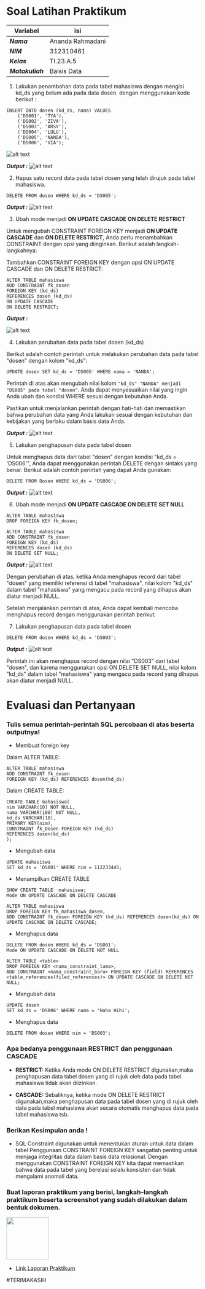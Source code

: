 # Soal Latihan Praktikum
| Variabel | isi |
| -------- | --- |
|***Nama***| Ananda Rahmadani |
|***NIM***| 312310461 |
|***Kelas***| TI.23.A.5 |
|***Matakuliah***| Baisis Data |

1. Lakukan penambahan data pada tabel mahasiswa dengan mengisi kd_ds yang belum ada pada data dosen.
dengan menggunakan kode berikut :
```
INSERT INTO dosen (kd_ds, nama) VALUES
    ('DS001', 'TYA'),
    ('DS002', 'ZIVA'),
    ('DS003', 'ARSY'),
    ('DS004', 'LULU'),
    ('DS005', 'NANDA'),
    ('DS006', 'VIA');
```
![alt text](<Screenshot 1.png>)

***Output :***
![alt text](<Screenshot 1.1.png>)

2. Hapus satu record data pada tabel dosen yang telah dirujuk pada tabel mahasiswa. 
```
DELETE FROM dosen WHERE kd_ds = 'DS005';
```
***Output :***
![alt text](<Screenshot 2.png>)

3. Ubah mode menjadi **ON UPDATE CASCADE ON DELETE RESTRICT** 

Untuk mengubah CONSTRAINT FOREIGN KEY menjadi **ON UPDATE CASCADE** dan **ON DELETE RESTRICT**, Anda perlu menambahkan CONSTRAINT dengan opsi yang diinginkan. Berikut adalah langkah-langkahnya:

Tambahkan CONSTRAINT FOREIGN KEY dengan opsi ON UPDATE CASCADE dan ON DELETE RESTRICT:
```
ALTER TABLE mahasiswa
ADD CONSTRAINT fk_dosen
FOREIGN KEY (kd_ds)
REFERENCES dosen (kd_ds)
ON UPDATE CASCADE
ON DELETE RESTRICT;
```
***Output :***

![alt text](<Screenshot 3.png>)

4. Lakukan perubahan data pada tabel dosen (kd_ds)

Berikut adalah contoh perintah untuk melakukan perubahan data pada tabel "dosen" dengan kolom "kd_ds":
```
UPDATE dosen SET kd_ds = 'DS005' WHERE nama = 'NANDA';
```
Perintah di atas akan mengubah nilai kolom `"kd_ds" "NANDA" menjadi "DS005" pada tabel "dosen"`. Anda dapat menyesuaikan nilai yang ingin Anda ubah dan kondisi WHERE sesuai dengan kebutuhan Anda.

Pastikan untuk menjalankan perintah dengan hati-hati dan memastikan bahwa perubahan data yang Anda lakukan sesuai dengan kebutuhan dan kebijakan yang berlaku dalam basis data Anda.

***Output :***
![alt text](<Screenshot 4.png>)

5. Lakukan penghapusan data pada tabel dosen

Untuk menghapus data dari tabel "dosen" dengan kondisi "kd_ds = 'DS006'", Anda dapat menggunakan perintah DELETE dengan sintaks yang benar. Berikut adalah contoh perintah yang dapat Anda gunakan:
```
DELETE FROM Dosen WHERE kd_ds = 'DS006';
```

***Output :***
![alt text](<Screenshot 5.png>)

6. Ubah mode menjadi **ON UPDATE CASCADE ON DELETE SET NULL**
```
ALTER TABLE mahasiswa
DROP FOREIGN KEY fk_dosen;
```
```
ALTER TABLE mahasiswa
ADD CONSTRAINT fk_dosen
FOREIGN KEY (kd_ds)
REFERENCES dosen (kd_ds)
ON DELETE SET NULL;
```
***Output :***
![alt text](<Screenshot 6.png>)

Dengan perubahan di atas, ketika Anda menghapus record dari tabel "dosen" yang memiliki referensi di tabel "mahasiswa", nilai kolom "kd_ds" dalam tabel "mahasiswa" yang mengacu pada record yang dihapus akan diatur menjadi NULL.

Setelah menjalankan perintah di atas, Anda dapat kembali mencoba menghapus record dengan menggunakan perintah berikut:

7. Lakukan penghapusan data pada tabel dosen
```
DELETE FROM dosen WHERE kd_ds = 'DS003';
```
***0utput :***
![alt text](<Screenshot 7.png>)

Perintah ini akan menghapus record dengan nilai "DS003" dari tabel "dosen", dan karena menggunakan opsi ON DELETE SET NULL, nilai kolom "kd_ds" dalam tabel "mahasiswa" yang mengacu pada record yang dihapus akan diatur menjadi NULL.

# Evaluasi dan Pertanyaan

### Tulis semua perintah-perintah SQL percobaan di atas beserta outputnya!

- Membuat foreign key

Dalam ALTER TABLE:
```
ALTER TABLE mahasiswa
ADD CONSTRAINT fk_dosen
FOREIGN KEY (kd_ds) REFERENCES dosen(kd_ds)
```

Dalam CREATE TABLE:
```
CREATE TABLE mahasiswa(
nim VARCHAR(10) NOT NULL,
nama VARCHAR(100) NOT NULL,
kd_ds VARCHAR(10),
PRIMARY KEY(nim),
CONSTRAINT fk_Dosen FOREIGN KEY (kd_ds)
REFERENCES dosen(kd_ds)
);
```

- Mengubah data
```
UPDATE mahasiswa
SET kd_ds = 'DS001' WHERE nim = 112233445;
```

- Menampilkan CREATE TABLE
```
SHOW CREATE TABLE  mahasiswa;
Mode ON UPDATE CASCADE ON DELETE CASCADE
```
```
ALTER TABLE mahasiswa
DROP FOREIGN KEY fk_mahasiswa_dosen,
ADD CONSTRAINT fk_dosen FOREIGN KEY (kd_ds) REFERENCES dosen(kd_ds) ON UPDATE CASCADE ON DELETE CASCADE;
```

- Menghapus data
```
DELETE FROM dosen WHERE kd_ds = 'DS001';
Mode ON UPDATE CASCADE ON DELETE NOT NULL
```
```
ALTER TABLE <table>
DROP FOREIGN KEY <nama_constraint_lama>,
ADD CONSTRAINT <nama_constraint_baru> FOREIGN KEY (field) REFERENCES <table_references(filed_references)> ON UPDATE CASCADE ON DELETE NOT NULL;
```

- Mengubah data
```
UPDATE dosen
SET kd_ds = 'DS006' WHERE nama = 'Haha Hihi';
```

- Menghapus data
```
DELETE FROM dosen WHERE nim = 'DS003';
```

### Apa bedanya penggunaan RESTRICT dan penggunaan CASCADE

- **RESTRICT:** Ketika Anda mode ON DELETE RESTRICT digunakan,maka penghapusan data tabel dosen yang di rujuk oleh data pada tabel mahasiswa tidak akan diizinkan.

- **CASCADE:** Sebaliknya, ketika mode ON DELETE RESTRICT digunakan,maka penghapusan data pada tabel dosen yang di rujuk oleh data pada tabel mahasiswa akan secara otomatis menghapus data pada tabel mahasiswa tsb.

### Berikan Kesimpulan anda !

- SQL Constraint digunakan untuk menentukan aturan untuk data dalam tabel Penggunaan CONSTRAINT FOREIGN KEY sangatlah penting untuk menjaga integritas data dalam basis data relasional. Dengan menggunakan CONSTRAINT FOREIGN KEY kita dapat memastikan bahwa data pada tabel yang berelasi selalu konsisten dan tidak mengalami anomali data.

### Buat laporan praktikum yang berisi, langkah-langkah praktikum beserta screenshot yang sudah dilakukan dalam bentuk dokumen.

<img src=https://pngimg.com/uploads/google_drive/google_drive_PNG9.png width="110px" >

- [Link Laporan Praktikum](https://bit.ly/3onAF8v)

#TERIMAKASIH
